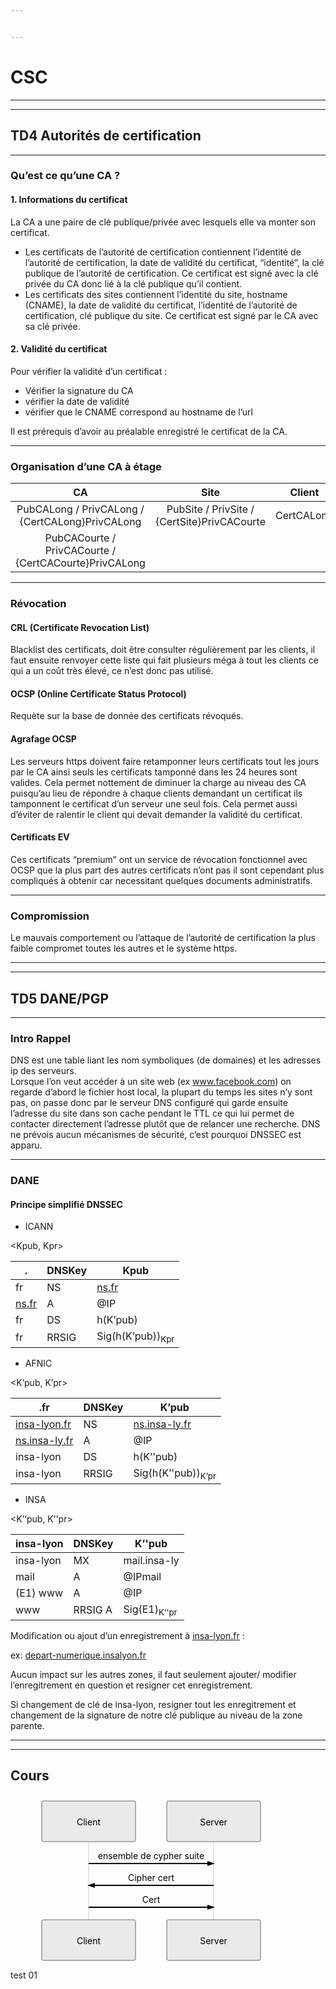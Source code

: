 ```yaml
---


---
```


<h1 id="csc">CSC</h1>
<hr>
<hr>
<h2 id="td4-autorités-de-certification">TD4 Autorités de certification</h2>
<hr>
<h3 id="quest-ce-quune-ca-">Qu’est ce qu’une CA ?</h3>
<h4 id="informations-du-certificat">1. Informations du certificat</h4>
<p>La CA a une paire de clé publique/privée avec lesquels elle va monter son certificat.</p>
<ul>
<li>Les certificats de l’autorité de certification contiennent l’identité de l’autorité de certification, la date de validité du certificat, “identité”, la clé publique de l’autorité de certification. Ce certificat est signé avec la clé privée du CA donc lié à la clé publique qu’il contient.</li>
<li>Les certificats des sites contiennent l’identité du site, hostname (CNAME), la date de validité du certificat, l’identité de l’autorité de certification, clé publique du site. Ce certificat est signé par le CA avec sa clé privée.</li>
</ul>
<h4 id="validité-du-certificat">2. Validité du certificat</h4>
<p>Pour vérifier la validité d’un certificat :</p>
<ul>
<li>Vérifier la signature du CA</li>
<li>vérifier la date de validité</li>
<li>vérifier que le CNAME correspond au hostname de l’url</li>
</ul>
<p>Il est prérequis d’avoir au préalable enregistré le certificat de la CA.</p>
<hr>
<h3 id="organisation-dune-ca-à-étage">Organisation d’une CA à étage</h3>

<table>
<thead>
<tr>
<th align="center">CA</th>
<th align="center">Site</th>
<th align="center">Client</th>
</tr>
</thead>
<tbody>
<tr>
<td align="center">PubCALong / PrivCALong / {CertCALong}PrivCALong</td>
<td align="center">PubSite / PrivSite / {CertSite}PrivCACourte</td>
<td align="center">CertCALong</td>
</tr>
<tr>
<td align="center">PubCACourte / PrivCACourte / {CertCACourte}PrivCALong</td>
<td align="center"></td>
<td align="center"></td>
</tr>
</tbody>
</table><hr>
<h3 id="révocation">Révocation</h3>
<h4 id="crl-certificate-revocation-list">CRL (Certificate Revocation List)</h4>
<p>Blacklist des certificats, doit être consulter régulièrement par les clients, il faut ensuite renvoyer cette liste qui fait plusieurs méga à tout les clients ce qui a un coût très élevé, ce n’est donc pas utilisé.</p>
<h4 id="ocsp-online-certificate-status-protocol">OCSP (Online Certificate Status Protocol)</h4>
<p>Requète sur la base de donnée des certificats révoqués.</p>
<h4 id="agrafage-ocsp">Agrafage OCSP</h4>
<p>Les serveurs https doivent faire retamponner leurs certificats tout les jours par le CA ainsi seuls les certificats tamponné dans les 24 heures sont valides. Cela permet nottement de diminuer la charge au niveau des CA puisqu’au lieu de répondre à chaque clients demandant un certificat ils tamponnent le certificat d’un serveur une seul fois. Cela permet aussi d’éviter de ralentir le client qui devait demander la validité du certificat.</p>
<h4 id="certificats-ev">Certificats EV</h4>
<p>Ces certificats “premium” ont un  service de révocation fonctionnel avec OCSP que la plus part des autres certificats n’ont pas il sont cependant plus compliqués à obtenir car necessitant quelques documents administratifs.</p>
<hr>
<h3 id="compromission">Compromission</h3>
<p>Le mauvais comportement ou l’attaque de l’autorité de certification la plus faible compromet toutes les autres et le système https.</p>
<hr>
<hr>
<h2 id="td5-danepgp">TD5 DANE/PGP</h2>
<hr>
<h3 id="intro-rappel">Intro Rappel</h3>
<p>DNS est une table liant les nom symboliques (de domaines) et les adresses ip des serveurs.<br>
Lorsque l’on veut accéder à un site web (ex <a href="http://www.facebook.com">www.facebook.com</a>) on regarde d’abord le fichier host local, la plupart du temps les sites n’y sont pas, on passe donc par le serveur DNS configuré qui garde ensuite l’adresse du site dans son cache pendant le TTL ce qui lui permet de contacter directement l’adresse plutôt que de relancer une recherche. DNS ne prévois aucun mécanismes de sécurité, c’est pourquoi DNSSEC est apparu.</p>
<hr>
<h3 id="dane">DANE</h3>
<h4 id="principe-simplifié-dnssec">Principe simplifié DNSSEC</h4>
<ul>
<li>ICANN</li>
</ul>
<p>&lt;Kpub, Kpr&gt;</p>

<table>
<thead>
<tr>
<th>.</th>
<th>DNSKey</th>
<th>Kpub</th>
</tr>
</thead>
<tbody>
<tr>
<td>fr</td>
<td>NS</td>
<td><a href="http://ns.fr">ns.fr</a></td>
</tr>
<tr>
<td><a href="http://ns.fr">ns.fr</a></td>
<td>A</td>
<td>@IP</td>
</tr>
<tr>
<td>fr</td>
<td>DS</td>
<td>h(K’pub)</td>
</tr>
<tr>
<td>fr</td>
<td>RRSIG</td>
<td>Sig(h(K’pub))<sub>Kpr</sub></td>
</tr>
</tbody>
</table><ul>
<li>AFNIC</li>
</ul>
<p>&lt;K’pub, K’pr&gt;</p>

<table>
<thead>
<tr>
<th>.fr</th>
<th>DNSKey</th>
<th>K’pub</th>
</tr>
</thead>
<tbody>
<tr>
<td><a href="http://insa-lyon.fr">insa-lyon.fr</a></td>
<td>NS</td>
<td><a href="http://ns.insa-ly.fr">ns.insa-ly.fr</a></td>
</tr>
<tr>
<td><a href="http://ns.insa-ly.fr">ns.insa-ly.fr</a></td>
<td>A</td>
<td>@IP</td>
</tr>
<tr>
<td>insa-lyon</td>
<td>DS</td>
<td>h(K’'pub)</td>
</tr>
<tr>
<td>insa-lyon</td>
<td>RRSIG</td>
<td>Sig(h(K’'pub))<sub>K’pr</sub></td>
</tr>
</tbody>
</table><ul>
<li>INSA</li>
</ul>
<p>&lt;K’‘pub, K’'pr&gt;</p>

<table>
<thead>
<tr>
<th>insa-lyon</th>
<th>DNSKey</th>
<th>K’'pub</th>
</tr>
</thead>
<tbody>
<tr>
<td>insa-lyon</td>
<td>MX</td>
<td>mail.insa-ly</td>
</tr>
<tr>
<td>mail</td>
<td>A</td>
<td>@IPmail</td>
</tr>
<tr>
<td>(E1) www</td>
<td>A</td>
<td>@IP</td>
</tr>
<tr>
<td>www</td>
<td>RRSIG A</td>
<td>Sig(E1)<sub>K’'pr</sub></td>
</tr>
</tbody>
</table><p>Modification ou ajout d’un enregistrement à <a href="http://insa-lyon.fr">insa-lyon.fr</a> :</p>
<p>ex: <a href="http://depart-numerique.insalyon.fr">depart-numerique.insalyon.fr</a></p>
<p>Aucun impact sur les autres zones, il faut seulement ajouter/ modifier l’enregitrement en question et resigner cet enregistrement.</p>
<p>Si changement de clé de insa-lyon, resigner tout les enregitrement et changement de la signature de notre clé publique au niveau de la zone parente.</p>
<hr>
<hr>
<h2 id="cours">Cours</h2>
<div class="mermaid"><svg xmlns="http://www.w3.org/2000/svg" id="mermaid-svg-9y1aKH7qOhNR7Pi9" height="100%" width="100%" style="max-width:450px;" viewBox="-50 -10 450 266"><g></g><g><line id="actor223" x1="75" y1="5" x2="75" y2="255" class="actor-line" stroke-width="0.5px" stroke="#999"></line><rect x="0" y="0" fill="#eaeaea" stroke="#666" width="150" height="65" rx="3" ry="3" class="actor"></rect><text x="75" y="32.5" dominant-baseline="central" alignment-baseline="central" class="actor" style="text-anchor: middle;"><tspan x="75" dy="0">Client</tspan></text></g><g><line id="actor224" x1="275" y1="5" x2="275" y2="255" class="actor-line" stroke-width="0.5px" stroke="#999"></line><rect x="200" y="0" fill="#eaeaea" stroke="#666" width="150" height="65" rx="3" ry="3" class="actor"></rect><text x="275" y="32.5" dominant-baseline="central" alignment-baseline="central" class="actor" style="text-anchor: middle;"><tspan x="275" dy="0">Server</tspan></text></g><defs><marker id="arrowhead" refX="5" refY="2" markerWidth="6" markerHeight="4" orient="auto"><path d="M 0,0 V 4 L6,2 Z"></path></marker></defs><defs><marker id="crosshead" markerWidth="15" markerHeight="8" orient="auto" refX="16" refY="4"><path fill="black" stroke="#000000" stroke-width="1px" d="M 9,2 V 6 L16,4 Z" style="stroke-dasharray: 0, 0;"></path><path fill="none" stroke="#000000" stroke-width="1px" d="M 0,1 L 6,7 M 6,1 L 0,7" style="stroke-dasharray: 0, 0;"></path></marker></defs><g><text x="175" y="93" class="messageText" style="text-anchor: middle;">ensemble de cypher suite</text><line x1="75" y1="100" x2="275" y2="100" class="messageLine0" stroke-width="2" stroke="black" marker-end="url(#arrowhead)" style="fill: none;"></line></g><g><text x="175" y="128" class="messageText" style="text-anchor: middle;">Cipher cert</text><line x1="275" y1="135" x2="75" y2="135" class="messageLine0" stroke-width="2" stroke="black" marker-end="url(#arrowhead)" style="fill: none;"></line></g><g><text x="175" y="163" class="messageText" style="text-anchor: middle;">Cert</text><line x1="75" y1="170" x2="275" y2="170" class="messageLine0" stroke-width="2" stroke="black" marker-end="url(#arrowhead)" style="fill: none;"></line></g><g><rect x="0" y="190" fill="#eaeaea" stroke="#666" width="150" height="65" rx="3" ry="3" class="actor"></rect><text x="75" y="222.5" dominant-baseline="central" alignment-baseline="central" class="actor" style="text-anchor: middle;"><tspan x="75" dy="0">Client</tspan></text></g><g><rect x="200" y="190" fill="#eaeaea" stroke="#666" width="150" height="65" rx="3" ry="3" class="actor"></rect><text x="275" y="222.5" dominant-baseline="central" alignment-baseline="central" class="actor" style="text-anchor: middle;"><tspan x="275" dy="0">Server</tspan></text></g></svg></div>
<p>test 01</p>

